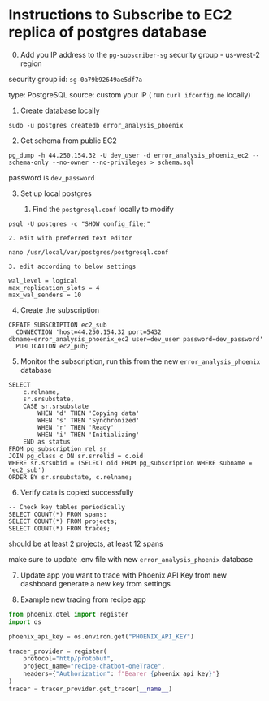 # Instructions to Subscribe to EC2 replica of postgres database

0. Add you IP address to the `pg-subscriber-sg` security group - us-west-2 region

security group id: `sg-0a79b92649ae5df7a`

type: PostgreSQL
source: custom
your IP ( run `curl ifconfig.me` locally)

1. Create database locally

`sudo -u postgres createdb error_analysis_phoenix`


2. Get schema from public EC2

`pg_dump -h 44.250.154.32 -U dev_user -d error_analysis_phoenix_ec2 --schema-only --no-owner --no-privileges > schema.sql`

password is `dev_password`

3. Set up local postgres

	1. Find the `postgresql.conf` locally to modify

```
psql -U postgres -c "SHOW config_file;"
```

	2. edit with preferred text editor

```
nano /usr/local/var/postgres/postgresql.conf

```

	3. edit according to below settings

```
wal_level = logical
max_replication_slots = 4
max_wal_senders = 10
```


4. Create the subscription

```
CREATE SUBSCRIPTION ec2_sub
  CONNECTION 'host=44.250.154.32 port=5432 dbname=error_analysis_phoenix_ec2 user=dev_user password=dev_password'
  PUBLICATION ec2_pub;
```

5. Monitor the subscription, run this from the new `error_analysis_phoenix` database

```
SELECT 
    c.relname,
    sr.srsubstate,
    CASE sr.srsubstate 
        WHEN 'd' THEN 'Copying data'
        WHEN 's' THEN 'Synchronized' 
        WHEN 'r' THEN 'Ready'
        WHEN 'i' THEN 'Initializing'
    END as status
FROM pg_subscription_rel sr
JOIN pg_class c ON sr.srrelid = c.oid
WHERE sr.srsubid = (SELECT oid FROM pg_subscription WHERE subname = 'ec2_sub')
ORDER BY sr.srsubstate, c.relname;
```

6. Verify data is copied successfully
```
-- Check key tables periodically
SELECT COUNT(*) FROM spans;
SELECT COUNT(*) FROM projects;
SELECT COUNT(*) FROM traces;
```

should be at least 2 projects, at least 12 spans

make sure to update .env file with new `error_analysis_phoenix` database

7. Update app you want to trace with Phoenix API Key from new dashboard
generate a new key from settings

8. Example new tracing from recipe app

```python
from phoenix.otel import register
import os

phoenix_api_key = os.environ.get("PHOENIX_API_KEY")

tracer_provider = register(
    protocol="http/protobuf",
    project_name="recipe-chatbot-oneTrace",
    headers={"Authorization": f"Bearer {phoenix_api_key}"}
)
tracer = tracer_provider.get_tracer(__name__)
```